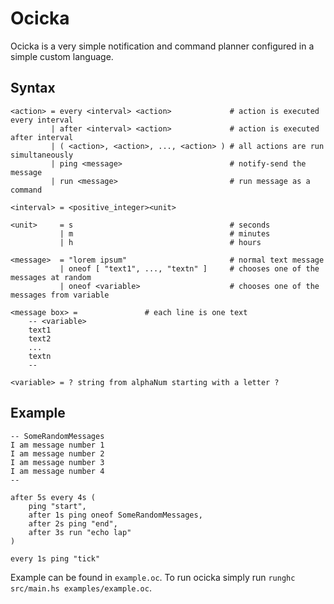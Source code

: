 # Ocicka

Ocicka is a very simple notification and command planner configured in a simple custom language.

## Syntax

```
<action> = every <interval> <action>             # action is executed every interval
         | after <interval> <action>             # action is executed after interval
         | ( <action>, <action>, ..., <action> ) # all actions are run simultaneously 
         | ping <message>                        # notify-send the message 
         | run <message>                         # run message as a command

<interval> = <positive_integer><unit>            

<unit>     = s                                   # seconds
           | m                                   # minutes
           | h                                   # hours

<message>  = "lorem ipsum"                       # normal text message
           | oneof [ "text1", ..., "textn" ]     # chooses one of the messages at random
           | oneof <variable>                    # chooses one of the messages from variable

<message box> =               # each line is one text
    -- <variable>
    text1
    text2
    ...
    textn 
    --

<variable> = ? string from alphaNum starting with a letter ?
```

## Example

```
-- SomeRandomMessages
I am message number 1
I am message number 2
I am message number 3
I am message number 4
--

after 5s every 4s (
    ping "start",
    after 1s ping oneof SomeRandomMessages, 
    after 2s ping "end",
    after 3s run "echo lap"
)

every 1s ping "tick"
```

Example can be found in `example.oc`. To run ocicka simply run `runghc src/main.hs examples/example.oc`.

